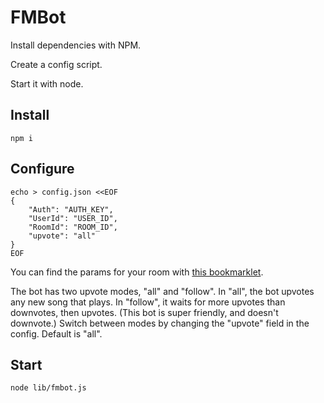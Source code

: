 FMBot
=====

Install dependencies with NPM.

Create a config script.

Start it with node.

Install
-------

`npm i`

Configure
---------

```
echo > config.json <<EOF
{
	"Auth": "AUTH_KEY",
	"UserId": "USER_ID",
	"RoomId": "ROOM_ID",
	"upvote": "all"
}
EOF
```

You can find the params for your room with [this bookmarklet](http://alaingilbert.github.com/Turntable-API/bookmarklet.html).

The bot has two upvote modes, "all" and "follow". In "all", the bot upvotes any new song that plays. In "follow", it waits for more upvotes than downvotes, then upvotes. (This bot is super friendly, and doesn't downvote.) Switch between modes by changing the "upvote" field in the config. Default is "all".


Start
-----

`node lib/fmbot.js`
